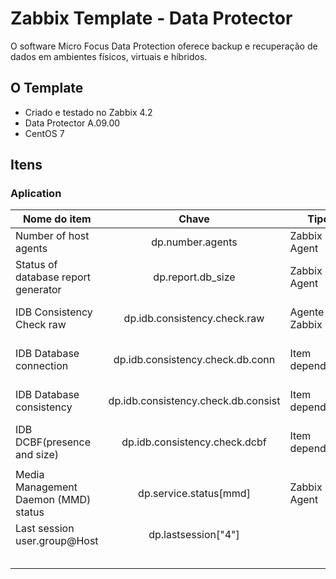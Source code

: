 # Zabbix Template - Data Protector
O software Micro Focus Data Protection oferece backup e recuperação de dados em ambientes físicos, virtuais e híbridos.

## O Template
- Criado e testado no Zabbix 4.2
- Data Protector A.09.00
- CentOS 7

## Itens
### Aplication

| Nome do item        | Chave           | Tipo  | Aplicação |
| ------------------- |:---------------:|-------|:---------:| 
| Number of host agents  | dp.number.agents	  | Zabbix Agent  | DP Cell Info |
| Status of database report generator      | dp.report.db_size | Zabbix Agent | DP Database info |
| IDB Consistency Check raw | dp.idb.consistency.check.raw	| Agente Zabbix | DP IDB Consistency Check |
| IDB Database connection | dp.idb.consistency.check.db.conn | Item dependente | DP IDB Consistency Check |
| IDB Database consistency | dp.idb.consistency.check.db.consist | Item dependente  | DP IDB Consistency Check |
| IDB DCBF(presence and size) | dp.idb.consistency.check.dcbf  | Item dependente  | DP IDB Consistency Check |
|  |   |   |  |
| Media Management Daemon (MMD) status | dp.service.status[mmd]	  | Zabbix Agent  |  |
| Last session user.group@Host | dp.lastsession["4"]  |   |  |
|  |   |   |  |
|  |   |   |  |
|  |   |   |  |
|  |   |   |  |
|  |   |   |  |
